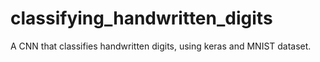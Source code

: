 # classifying_handwritten_digits
A CNN that classifies handwritten digits, using keras and MNIST dataset.
